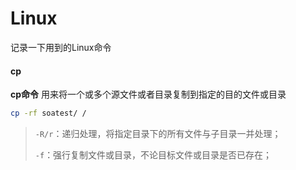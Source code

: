 # Linux

记录一下用到的Linux命令



#### cp

**cp命令** 用来将一个或多个源文件或者目录复制到指定的目的文件或目录

```sh
cp -rf soatest/ /
```

> `-R/r`：递归处理，将指定目录下的所有文件与子目录一并处理；
>
> `-f`：强行复制文件或目录，不论目标文件或目录是否已存在；
